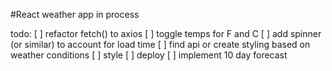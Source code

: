 #React weather app in process 

todo:
[ ] refactor fetch() to axios
[ ] toggle temps for F and C
[ ] add spinner (or similar) to account for load time
[ ] find api or create styling based on weather conditions
[ ] style
[ ] deploy
[ ] implement 10 day forecast